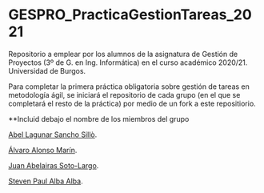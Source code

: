 # GESPRO_PracticaGestionTareas_2021
Repositorio a emplear por los alumnos de la asignatura de Gestión de Proyectos (3º de G. en Ing. Informática) en el curso académico 2020/21. Universidad de Burgos.

Para completar la primera práctica obligatoria sobre gestión de tareas en metodología ágil, se iniciará el repositorio de cada grupo (en el que se completará el resto de la práctica) por medio de un fork a este repositiorio.

**Incluid debajo el nombre de los miembros del grupo

[Abel Lagunar Sancho Sillò](https://github.com/als1005).

[Álvaro Alonso Marín](https://github.com/xam1002).

[Juan Abelairas Soto-Largo](https://github.com/jas1008).

[Steven Paul Alba Alba](https://github.com/saa1002).

